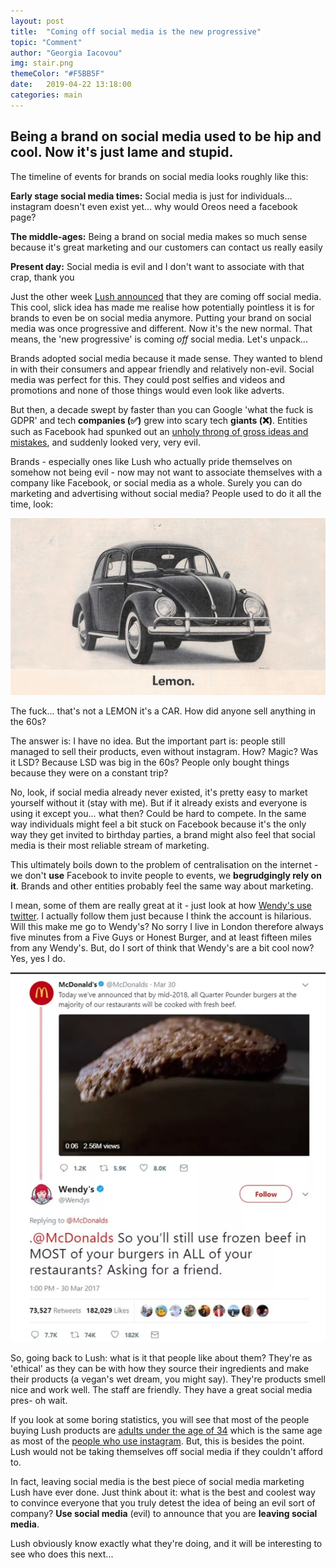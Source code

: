 ```yaml
---
layout: post
title:  "Coming off social media is the new progressive"
topic: "Comment"
author: "Georgia Iacovou"
img: stair.png
themeColor: "#F5BB5F"
date:   2019-04-22 13:18:00
categories: main
---
```

## Being a brand on social media used to be hip and cool. Now it's just lame and stupid.

The timeline of events for brands on social media looks roughly like this:

**Early stage social media times:** Social media is just for individuals... instagram doesn't even exist yet... why would Oreos need a facebook page?

**The middle-ages:** Being a brand on social media makes so much sense because it's great marketing and our customers can contact us really easily

**Present day:** Social media is evil and I don't want to associate with that crap, thank you

Just the other week [Lush announced](https://www.instagram.com/lush/p/Bv_F76GFOZw/?utm_source=ig_share_sheet&igshid=16gblwnkf00sq) that they are coming off social media. This cool, slick idea has made me realise how potentially pointless it is for brands to even be on social media anymore. Putting your brand on social media was once progressive and different. Now it's the new normal. That means, the 'new progressive' is coming *off* social media. Let's unpack...

Brands adopted social media because it made sense. They wanted to blend in with their consumers and appear friendly and relatively non-evil. Social media was perfect for this. They could post selfies and videos and promotions and none of those things would even look like adverts.

But then, a decade swept by faster than you can Google 'what the fuck is GDPR' and tech **companies (✅)** grew into scary tech **giants (❌)**. Entities such as Facebook had spunked out an [unholy throng of gross ideas and mistakes](https://blog.metomic.io/main/2019/03/20/How-Facebook-Have-Built-Up-Your-Trust-Over-The-Years.html), and suddenly looked very, very evil.

Brands - especially ones like Lush who actually pride themselves on somehow not being evil - now may not want to associate themselves with a company like Facebook, or social media as a whole. Surely you can do marketing and advertising without social media? People used to do it all the time, look:

![](/images/lemon.png)

The fuck... that's not a LEMON it's a CAR. How did anyone sell anything in the 60s?

The answer is: I have no idea. But the important part is: people still managed to sell their products, even without instagram. How? Magic? Was it LSD? Because LSD was big in the 60s? People only bought things because they were on a constant trip?

No, look, if social media already never existed, it's pretty easy to market yourself without it (stay with me). But if it already exists and everyone is using it except you... what then? Could be hard to compete. In the same way individuals might feel a bit stuck on Facebook because it's the only way they get invited to birthday parties, a brand might also feel that social media is their most reliable stream of marketing.

This ultimately boils down to the problem of centralisation on the internet - we don't **use** Facebook to invite people to events, we **begrudgingly rely on it**. Brands and other entities probably feel the same way about marketing. 

I mean, some of them are really great at it - just look at how [Wendy's use twitter](https://www.ranker.com/list/the-best-of-wendys-twitter/mick-jacobs). I actually follow them just because I think the account is hilarious. Will this make me go to Wendy's? No sorry I live in London therefore always five minutes from a Five Guys or Honest Burger, and at least fifteen miles from any Wendy's. But, do I sort of think that Wendy's are a bit cool now? Yes, yes I do. 

![](/images/wendys.png)

So, going back to Lush: what is it that people like about them? They're as 'ethical' as they can be with how they source their ingredients and make their products (a vegan's wet dream, you might say). They're products smell nice and work well. The staff are friendly. They have a great social media pres- oh wait.

If you look at some boring statistics, you will see that most of the people buying Lush products are [adults under the age of 34](http://snapshot.numerator.com/retailer/lush) which is the same age as most of the [people who use instagram](https://www.statista.com/statistics/325587/instagram-global-age-group/). But, this is besides the point. Lush would not be taking themselves off social media if they couldn't afford to.

In fact, leaving social media is the best piece of social media marketing Lush have ever done. Just think about it: what is the best and coolest way to convince everyone that you truly detest the idea of being an evil sort of company? **Use social media** (evil) to announce that you are **leaving social media**.

Lush obviously know exactly what they're doing, and it will be interesting to see who does this next...